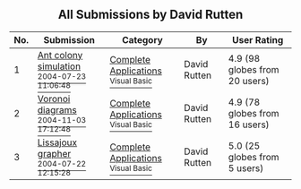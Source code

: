 ﻿<div align="center">

## All Submissions by David Rutten

</div>

No.  | Submission | Category | By   | User Rating
---- | ---------- | -------- | ---- | -----------
1 | [Ant colony simulation<br /><sup>2004-07-23 11:06:48</sup>](https://github.com/Planet-Source-Code/david-rutten-ant-colony-simulation__1-55195) | [Complete Applications<br /><sup>Visual Basic</sup>](../ByCategory/complete-applications__1-27.md) | David Rutten | 4.9 (98 globes from 20 users)
2 | [Voronoi diagrams<br /><sup>2004-11-03 17:12:48</sup>](https://github.com/Planet-Source-Code/david-rutten-voronoi-diagrams__1-57062) | [Complete Applications<br /><sup>Visual Basic</sup>](../ByCategory/complete-applications__1-27.md) | David Rutten | 4.9 (78 globes from 16 users)
3 | [Lissajoux grapher<br /><sup>2004-07-22 12:15:28</sup>](https://github.com/Planet-Source-Code/david-rutten-lissajoux-grapher__1-55196) | [Complete Applications<br /><sup>Visual Basic</sup>](../ByCategory/complete-applications__1-27.md) | David Rutten | 5.0 (25 globes from 5 users)
